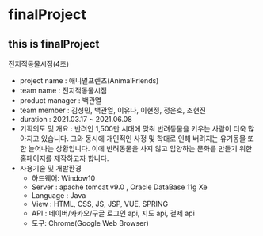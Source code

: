 # finalProject
 this is finalProject
------------------
 전지적동물시점(4조)
 - project name : 애니멀프렌즈(AnimalFriends)
 - team name : 전지적동물시점
 - product manager : 백관열
 - team member : 김성민, 백관열, 이유나, 이현정, 정운호, 조현진
 - duration : 2021.03.17 ~ 2021.06.08
 - 기획의도 및 개요 : 
   반려인 1,500만 시대에 맞춰 반려동물을 키우는 사람이 더욱 많아지고 있습니다. 
   그와 동시에 개인적인 사정 및 학대로 인해 버려지는 유기동물 또한 늘어나는 상황입니다. 
   이에 반려동물을 사지 않고 입양하는 문화를 만들기 위한 홈페이지를 제작하고자 합니다.
 - 사용기술 및 개발환경
    - 하드웨어: Window10
    - Server : apache tomcat v9.0 , Oracle DataBase 11g Xe
    - Language : Java
    - View : HTML, CSS, JS, JSP, VUE, SPRING
    - API : 네이버/카카오/구글 로그인 api, 지도 api, 결제 api
    - 도구: Chrome(Google Web Browser)
